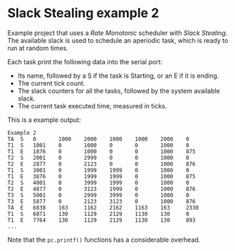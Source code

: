 # Slack Stealing example 2
Example project that uses a *Rate Monotonic* scheduler with *Slack Stealing*. The available slack is used to schedule an aperiodic task, which is ready to run at random times.

Each task print the following data into the serial port: 
* Its name, followed by a S if the task is Starting, or an E if it is ending.
* The current tick count.
* The slack counters for all the tasks, followed by the system available slack.
* The current task executed time, measured in ticks.

This is a example output:

```
Example 2
TA  S   0       1000    2000    1000    1000    2000    0
T1  S   1001    0       1000    0       0       1000    0
T1  E   1876    0       1000    0       0       1000    875
T2  S   2001    0       2999    0       0       1000    0
T2  E   2877    0       2123    0       0       1000    876
T1  S   3001    0       1999    1999    0       1000    0
T1  E   3876    0       1999    1999    0       1000    875
T2  S   4001    0       3999    1999    0       1000    0
T2  E   4877    0       3123    1999    0       1000    876
T3  S   5001    0       2999    3999    0       1000    0
T3  E   5877    0       2123    3123    0       1000    876
TA  E   6838    163     1162    2162    1163    163     2330
T1  S   6871    130     1129    2129    1130    130     0
T1  E   7764    130     1129    2129    1130    130     893
...
```

Note that the `pc.printf()` functions has a considerable overhead.